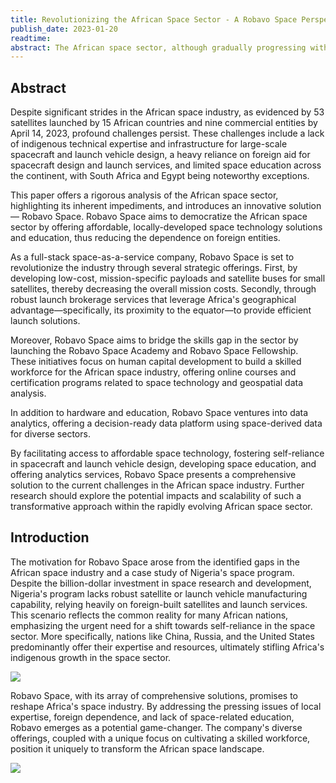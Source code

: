 ```yaml
---
title: Revolutionizing the African Space Sector - A Robavo Space Perspective
publish_date: 2023-01-20 
readtime:
abstract: The African space sector, although gradually progressing with 53 satellites launched from 15 countries as of April 2023, still faces considerable challenges such as limited indigenous expertise, heavy dependence on foreign entities like China, Europe, and the USA, and scarce space-related education. This paper explores these challenges and introduces Robavo Space Technologies, a comprehensive solution with potential to reshape the African space landscape. The paper calls for further research into the impacts and scalability of this transformative approach.
---
```


## Abstract
Despite significant strides in the African space industry, as evidenced by 53 satellites launched by 15 African countries and nine commercial entities by April 14, 2023, profound challenges persist. These challenges include a lack of indigenous technical expertise and infrastructure for large-scale spacecraft and launch vehicle design, a heavy reliance on foreign aid for spacecraft design and launch services, and limited space education across the continent, with South Africa and Egypt being noteworthy exceptions.

This paper offers a rigorous analysis of the African space sector, highlighting its inherent impediments, and introduces an innovative solution — Robavo Space. Robavo Space aims to democratize the African space sector by offering affordable, locally-developed space technology solutions and education, thus reducing the dependence on foreign entities.

As a full-stack space-as-a-service company, Robavo Space is set to revolutionize the industry through several strategic offerings. First, by developing low-cost, mission-specific payloads and satellite buses for small satellites, thereby decreasing the overall mission costs. Secondly, through robust launch brokerage services that leverage Africa's geographical advantage—specifically, its proximity to the equator—to provide efficient launch solutions.

Moreover, Robavo Space aims to bridge the skills gap in the sector by launching the Robavo Space Academy and Robavo Space Fellowship. These initiatives focus on human capital development to build a skilled workforce for the African space industry, offering online courses and certification programs related to space technology and geospatial data analysis.

In addition to hardware and education, Robavo Space ventures into data analytics, offering a decision-ready data platform using space-derived data for diverse sectors.

By facilitating access to affordable space technology, fostering self-reliance in spacecraft and launch vehicle design, developing space education, and offering analytics services, Robavo Space presents a comprehensive solution to the current challenges in the African space industry. Further research should explore the potential impacts and scalability of such a transformative approach within the rapidly evolving African space sector.


## Introduction
The motivation for Robavo Space arose from the identified gaps in the African space industry and a case study of Nigeria's space program. Despite the billion-dollar investment in space research and development, Nigeria's program lacks robust satellite or launch vehicle manufacturing capability, relying heavily on foreign-built satellites and launch services. This scenario reflects the common reality for many African nations, emphasizing the urgent need for a shift towards self-reliance in the space sector. More specifically, nations like China, Russia, and the United States predominantly offer their expertise and resources, ultimately stifling Africa's indigenous growth in the space sector. 


<img src="first/rspacet.png"/>


Robavo Space, with its array of comprehensive solutions, promises to reshape Africa's space industry. By addressing the pressing issues of local expertise, foreign dependence, and lack of space-related education, Robavo emerges as a potential game-changer. The company's diverse offerings, coupled with a unique focus on cultivating a skilled workforce, position it uniquely to transform the African space landscape.

<img src="first/rspaceo.png"/>



